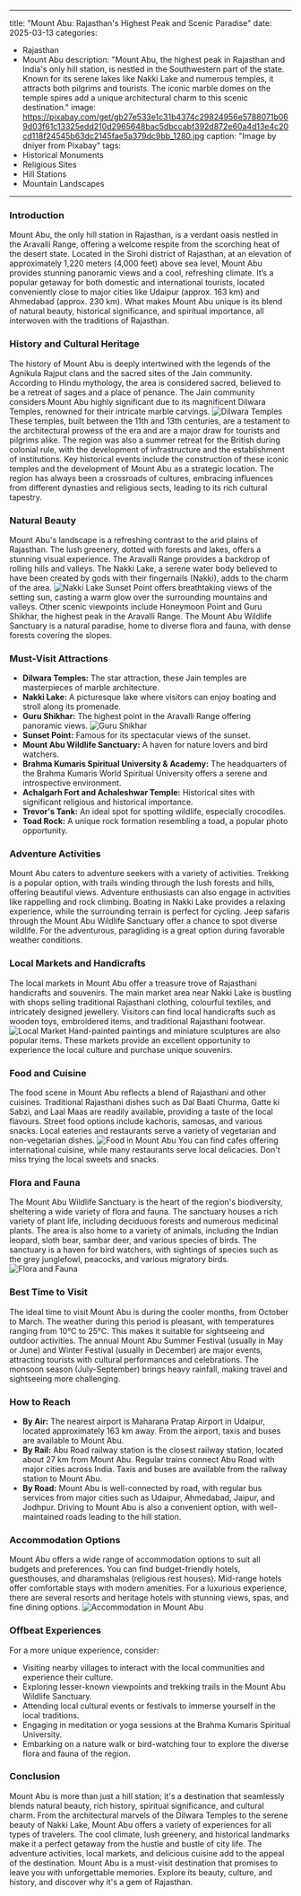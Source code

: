 
---
title: "Mount Abu: Rajasthan's Highest Peak and Scenic Paradise"
date: 2025-03-13
categories:
  - Rajasthan
  - Mount Abu
description: "Mount Abu, the highest peak in Rajasthan and India's only hill station, is nestled in the Southwestern part of the state. Known for its serene lakes like Nakki Lake and numerous temples, it attracts both pilgrims and tourists. The iconic marble domes on the temple spires add a unique architectural charm to this scenic destination."
image: https://pixabay.com/get/gb27e533e1c31b4374c29824956e5788071b069d03f61c13325edd210d2965648bac5dbccabf392d872e60a4d13e4c20cd118f24545b63dc2145fae5a379dc9bb_1280.jpg
caption: "Image by dniyer from Pixabay"
tags: 
  - Historical Monuments
  - Religious Sites
  - Hill Stations
  - Mountain Landscapes
---


### **Introduction**

Mount Abu, the only hill station in Rajasthan, is a verdant oasis nestled in the Aravalli Range, offering a welcome respite from the scorching heat of the desert state. Located in the Sirohi district of Rajasthan, at an elevation of approximately 1,220 meters (4,000 feet) above sea level, Mount Abu provides stunning panoramic views and a cool, refreshing climate. It’s a popular getaway for both domestic and international tourists, located conveniently close to major cities like Udaipur (approx. 163 km) and Ahmedabad (approx. 230 km). What makes Mount Abu unique is its blend of natural beauty, historical significance, and spiritual importance, all interwoven with the traditions of Rajasthan.

### **History and Cultural Heritage**

The history of Mount Abu is deeply intertwined with the legends of the Agnikula Rajput clans and the sacred sites of the Jain community. According to Hindu mythology, the area is considered sacred, believed to be a retreat of sages and a place of penance. The Jain community considers Mount Abu highly significant due to its magnificent Dilwara Temples, renowned for their intricate marble carvings. <img src="placeholder_image_dilwara_temples.jpg" alt="Dilwara Temples"> These temples, built between the 11th and 13th centuries, are a testament to the architectural prowess of the era and are a major draw for tourists and pilgrims alike. The region was also a summer retreat for the British during colonial rule, with the development of infrastructure and the establishment of institutions. Key historical events include the construction of these iconic temples and the development of Mount Abu as a strategic location. The region has always been a crossroads of cultures, embracing influences from different dynasties and religious sects, leading to its rich cultural tapestry.

### **Natural Beauty**

Mount Abu's landscape is a refreshing contrast to the arid plains of Rajasthan. The lush greenery, dotted with forests and lakes, offers a stunning visual experience. The Aravalli Range provides a backdrop of rolling hills and valleys. The Nakki Lake, a serene water body believed to have been created by gods with their fingernails (Nakki), adds to the charm of the area. <img src="placeholder_image_nakki_lake.jpg" alt="Nakki Lake"> Sunset Point offers breathtaking views of the setting sun, casting a warm glow over the surrounding mountains and valleys. Other scenic viewpoints include Honeymoon Point and Guru Shikhar, the highest peak in the Aravalli Range. The Mount Abu Wildlife Sanctuary is a natural paradise, home to diverse flora and fauna, with dense forests covering the slopes.

### **Must-Visit Attractions**

*   **Dilwara Temples:** The star attraction, these Jain temples are masterpieces of marble architecture.
*   **Nakki Lake:** A picturesque lake where visitors can enjoy boating and stroll along its promenade.
*   **Guru Shikhar:** The highest point in the Aravalli Range offering panoramic views. <img src="placeholder_image_guru_shikhar.jpg" alt="Guru Shikhar">
*   **Sunset Point:** Famous for its spectacular views of the sunset.
*   **Mount Abu Wildlife Sanctuary:** A haven for nature lovers and bird watchers.
*   **Brahma Kumaris Spiritual University & Academy:** The headquarters of the Brahma Kumaris World Spiritual University offers a serene and introspective environment.
*   **Achalgarh Fort and Achaleshwar Temple:** Historical sites with significant religious and historical importance.
*   **Trevor's Tank:** An ideal spot for spotting wildlife, especially crocodiles.
*   **Toad Rock:** A unique rock formation resembling a toad, a popular photo opportunity.

### **Adventure Activities**

Mount Abu caters to adventure seekers with a variety of activities. Trekking is a popular option, with trails winding through the lush forests and hills, offering beautiful views. Adventure enthusiasts can also engage in activities like rappelling and rock climbing. Boating in Nakki Lake provides a relaxing experience, while the surrounding terrain is perfect for cycling. Jeep safaris through the Mount Abu Wildlife Sanctuary offer a chance to spot diverse wildlife. For the adventurous, paragliding is a great option during favorable weather conditions.

### **Local Markets and Handicrafts**

The local markets in Mount Abu offer a treasure trove of Rajasthani handicrafts and souvenirs. The main market area near Nakki Lake is bustling with shops selling traditional Rajasthani clothing, colourful textiles, and intricately designed jewellery. Visitors can find local handicrafts such as wooden toys, embroidered items, and traditional Rajasthani footwear. <img src="placeholder_image_local_market.jpg" alt="Local Market"> Hand-painted paintings and miniature sculptures are also popular items. These markets provide an excellent opportunity to experience the local culture and purchase unique souvenirs.

### **Food and Cuisine**

The food scene in Mount Abu reflects a blend of Rajasthani and other cuisines. Traditional Rajasthani dishes such as Dal Baati Churma, Gatte ki Sabzi, and Laal Maas are readily available, providing a taste of the local flavours. Street food options include kachoris, samosas, and various snacks. Local eateries and restaurants serve a variety of vegetarian and non-vegetarian dishes. <img src="placeholder_image_food.jpg" alt="Food in Mount Abu"> You can find cafes offering international cuisine, while many restaurants serve local delicacies. Don't miss trying the local sweets and snacks.

### **Flora and Fauna**

The Mount Abu Wildlife Sanctuary is the heart of the region's biodiversity, sheltering a wide variety of flora and fauna. The sanctuary houses a rich variety of plant life, including deciduous forests and numerous medicinal plants. The area is also home to a variety of animals, including the Indian leopard, sloth bear, sambar deer, and various species of birds. The sanctuary is a haven for bird watchers, with sightings of species such as the grey junglefowl, peacocks, and various migratory birds. <img src="placeholder_image_flora_fauna.jpg" alt="Flora and Fauna">

### **Best Time to Visit**

The ideal time to visit Mount Abu is during the cooler months, from October to March. The weather during this period is pleasant, with temperatures ranging from 10°C to 25°C. This makes it suitable for sightseeing and outdoor activities. The annual Mount Abu Summer Festival (usually in May or June) and Winter Festival (usually in December) are major events, attracting tourists with cultural performances and celebrations. The monsoon season (July-September) brings heavy rainfall, making travel and sightseeing more challenging.

### **How to Reach**

*   **By Air:** The nearest airport is Maharana Pratap Airport in Udaipur, located approximately 163 km away. From the airport, taxis and buses are available to Mount Abu.
*   **By Rail:** Abu Road railway station is the closest railway station, located about 27 km from Mount Abu. Regular trains connect Abu Road with major cities across India. Taxis and buses are available from the railway station to Mount Abu.
*   **By Road:** Mount Abu is well-connected by road, with regular bus services from major cities such as Udaipur, Ahmedabad, Jaipur, and Jodhpur. Driving to Mount Abu is also a convenient option, with well-maintained roads leading to the hill station.

### **Accommodation Options**

Mount Abu offers a wide range of accommodation options to suit all budgets and preferences. You can find budget-friendly hotels, guesthouses, and dharamshalas (religious rest houses). Mid-range hotels offer comfortable stays with modern amenities. For a luxurious experience, there are several resorts and heritage hotels with stunning views, spas, and fine dining options. <img src="placeholder_image_accommodation.jpg" alt="Accommodation in Mount Abu">

### **Offbeat Experiences**

For a more unique experience, consider:

*   Visiting nearby villages to interact with the local communities and experience their culture.
*   Exploring lesser-known viewpoints and trekking trails in the Mount Abu Wildlife Sanctuary.
*   Attending local cultural events or festivals to immerse yourself in the local traditions.
*   Engaging in meditation or yoga sessions at the Brahma Kumaris Spiritual University.
*   Embarking on a nature walk or bird-watching tour to explore the diverse flora and fauna of the region.

### **Conclusion**

Mount Abu is more than just a hill station; it's a destination that seamlessly blends natural beauty, rich history, spiritual significance, and cultural charm. From the architectural marvels of the Dilwara Temples to the serene beauty of Nakki Lake, Mount Abu offers a variety of experiences for all types of travelers. The cool climate, lush greenery, and historical landmarks make it a perfect getaway from the hustle and bustle of city life. The adventure activities, local markets, and delicious cuisine add to the appeal of the destination. Mount Abu is a must-visit destination that promises to leave you with unforgettable memories. Explore its beauty, culture, and history, and discover why it's a gem of Rajasthan.


